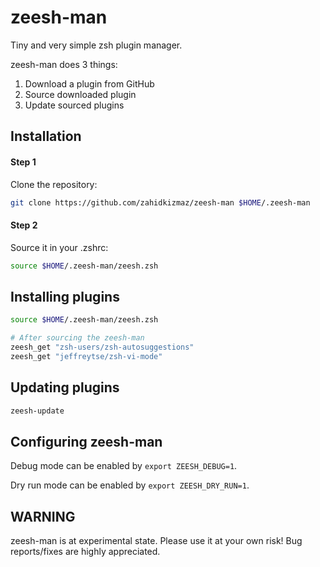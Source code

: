 # zeesh-man

Tiny and very simple zsh plugin manager.

zeesh-man does 3 things:

1. Download a plugin from GitHub
1. Source downloaded plugin
1. Update sourced plugins

## Installation

#### Step 1

Clone the repository:

```zsh
git clone https://github.com/zahidkizmaz/zeesh-man $HOME/.zeesh-man
```

#### Step 2

Source it in your .zshrc:

```zsh
source $HOME/.zeesh-man/zeesh.zsh
```

## Installing plugins

```zsh
source $HOME/.zeesh-man/zeesh.zsh

# After sourcing the zeesh-man
zeesh_get "zsh-users/zsh-autosuggestions"
zeesh_get "jeffreytse/zsh-vi-mode"
```

## Updating plugins

```zsh
zeesh-update
```

## Configuring zeesh-man

Debug mode can be enabled by `export ZEESH_DEBUG=1`.

Dry run mode can be enabled by `export ZEESH_DRY_RUN=1`.

## WARNING

zeesh-man is at experimental state. Please use it at your own risk!
Bug reports/fixes are highly appreciated.
